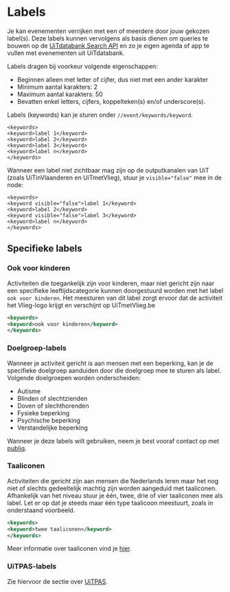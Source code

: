 ---
---

# Labels

Je kan evenementen verrijken met een of meerdere door jouw gekozen label(s). 
Deze labels kunnen vervolgens als basis dienen om queries te bouwen op de [UiTdatabank Search API](http://documentatie.uitdatabank.be/content/search_api/latest/index.html) en zo je eigen agenda of app te vullen met evenementen uit UiTdatabank. 

Labels dragen bij voorkeur volgende eigenschappen:
* Beginnen alleen met letter of cijfer, dus niet met een ander karakter
* Minimum aantal karakters: 2
* Maximum aantal karakters: 50
* Bevatten enkel letters, cijfers, koppelteken(s) en/of underscore(s).

Labels (keywords) kan je sturen onder ```//event/keywords/keyword```.

```
<keywords>
<keyword>label 1</keyword>
<keyword>label 2</keyword>
<keyword>label 3</keyword>
<keyword>label n</keyword>
</keywords>
```

Wanneer een label niet zichtbaar mag zijn op de outputkanalen van UiT (zoals UiTinVlaanderen en UiTmetVlieg), stuur je ```visible="false"``` mee in de node:

```
<keywords>
<keyword visible="false">label 1</keyword>
<keyword>label 2</keyword>
<keyword visible="false">label 3</keyword>
<keyword>label n</keyword>
</keywords>
```

## Specifieke labels

### Ook voor kinderen

Activiteiten die toegankelijk zijn voor kinderen, maar niet gericht zijn naar een specifieke leeftijdscategorie kunnen doorgestuurd worden met het label ```ook voor kinderen```. Het meesturen van dit label zorgt ervoor dat de activiteit het Vlieg-logo krijgt en verschijnt op UiTmetVlieg.be 

~~~ xml
<keywords>
<keyword>ook voor kinderen</keyword>
</keywords>
~~~

### Doelgroep-labels

Wanneer je activiteit gericht is aan mensen met een beperking, kan je de specifieke doelgroep aanduiden door die doelgroep mee te sturen als label. Volgende doelgroepen worden onderscheiden:
- Autisme
- Blinden of slechtzienden
- Doven of slechthorenden
- Fysieke beperking
- Psychische beperking
- Verstandelijke beperking

Wanneer je deze labels wilt gebruiken, neem je best vooraf contact op met [publiq](mailto:vragen@uitdatabank.be).

### Taaliconen

Activiteiten die gericht zijn aan mensen die Nederlands leren maar het nog niet of slechts gedeeltelijk machtig zijn worden aangeduid met taaliconen. Afhankelijk van het niveau stuur je één, twee, drie of vier taaliconen mee als label. 
Let er op dat je steeds maar één type taalicoon meestuurt, zoals in onderstaand voorbeeld.

~~~ xml
<keywords>
<keyword>twee taaliconen</keyword>
</keywords>
~~~

Meer informatie over taaliconen vind je [hier](http://documentatie.uitdatabank.be/content/cdbxml/latest/tipsentricks/taaliconen/).

### UiTPAS-labels

Zie hiervoor de sectie over [UiTPAS](http://documentatie.uitdatabank.be/content/cdbxml/latest/tipsentricks/UiTPAS/).
